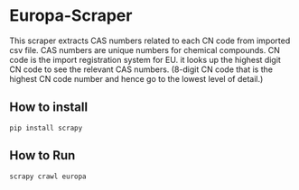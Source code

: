 # Europa-Scraper

This scraper extracts CAS numbers related to each CN code from imported csv file. CAS numbers are unique numbers for chemical compounds. CN code is the import registration system for EU. it looks up the highest digit CN code to see the relevant CAS numbers. (8-digit CN code that is the highest CN code number and hence go to the lowest level of detail.)

## How to install

`pip install scrapy`

## How to Run

`scrapy crawl europa`
